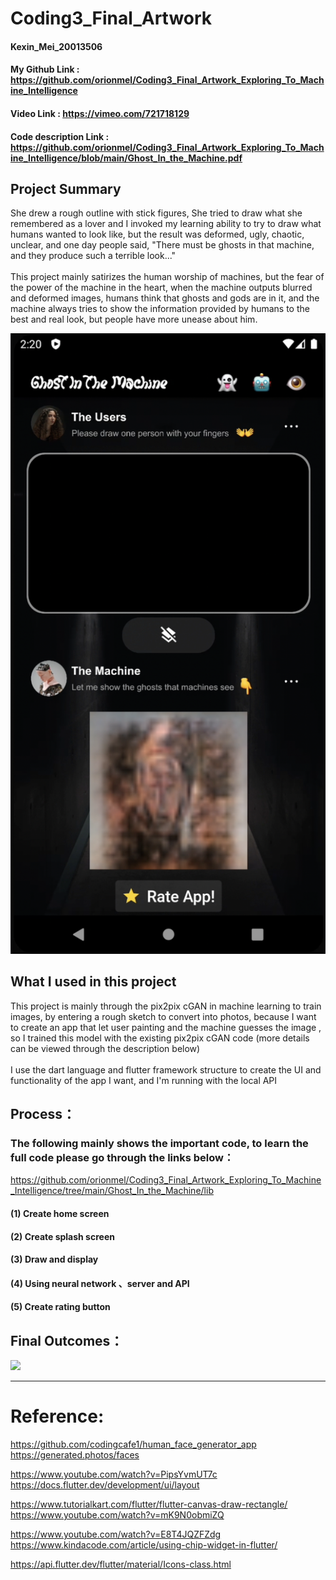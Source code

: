 # Coding3_Final_Artwork
#### Kexin_Mei_20013506
#### My Github Link : https://github.com/orionmel/Coding3_Final_Artwork_Exploring_To_Machine_Intelligence
#### Video Link : https://vimeo.com/721718129
#### Code description Link : https://github.com/orionmel/Coding3_Final_Artwork_Exploring_To_Machine_Intelligence/blob/main/Ghost_In_the_Machine.pdf

## Project Summary
She drew a rough outline with stick figures, She tried to draw what she remembered as a lover and I invoked my learning ability to try to draw what humans wanted to look like, but the result was deformed, ugly, chaotic, unclear, and one day people said, "There must be ghosts in that machine, and they produce such a terrible look..."<br>
<br>
This project mainly satirizes the human worship of machines, but the fear of the power of the machine in the heart, when the machine outputs blurred and deformed images, humans think that ghosts and gods are in it, and the machine always tries to show the information provided by humans to the best and real look, but people have more unease about him.

![](https://github.com/orionmel/Coding3_Final_Artwork_Exploring_To_Machine_Intelligence/blob/main/img/mainpage.png)


## What I used in this project
This project is mainly through the pix2pix cGAN in machine learning to train images, by entering a rough sketch to convert into photos, because I want to create an app that let user painting and the machine guesses the image , so I trained this model with the existing pix2pix cGAN code (more details can be viewed through the description below)
<br>
<br>
I use the dart language and flutter framework structure to create the UI and functionality of the app I want, and I'm running with the local API

## Process：
### The following mainly shows the important code, to learn the full code please go through the links below：
https://github.com/orionmel/Coding3_Final_Artwork_Exploring_To_Machine_Intelligence/tree/main/Ghost_In_the_Machine/lib
#### (1) Create home screen
#### (2) Create splash screen
#### (3) Draw and display
#### (4) Using neural network 、server and API
#### (5) Create rating button

## Final Outcomes：
![](https://github.com/orionmel/Coding3_Final_Artwork_Exploring_To_Machine_Intelligence/blob/main/img/high_fi_page.png)

----------------------
# Reference:
https://github.com/codingcafe1/human_face_generator_app https://generated.photos/faces

https://www.youtube.com/watch?v=PipsYvmUT7c https://docs.flutter.dev/development/ui/layout 

https://www.tutorialkart.com/flutter/flutter-canvas-draw-rectangle/ https://www.youtube.com/watch?v=mK9N0obmiZQ 

https://www.youtube.com/watch?v=E8T4JQZFZdg https://www.kindacode.com/article/using-chip-widget-in-flutter/

https://api.flutter.dev/flutter/material/Icons-class.html
